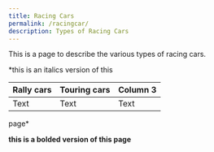 ```yaml
---
title: Racing Cars
permalink: /racingcar/
description: Types of Racing Cars
---
```

This is a page to describe the various types of racing cars. 

*this is an italics version of this

| Rally cars |Touring  cars | Column 3 |
| -------- | -------- | -------- |
| Text     | Text     | Text     |

 page*

**this is a bolded version of this page**